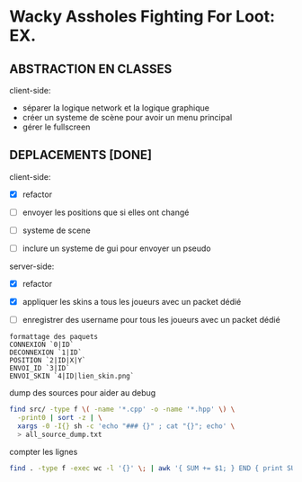 # Wacky Assholes Fighting For Loot: EX.

## ABSTRACTION EN CLASSES

client-side:
- séparer la logique network et la logique graphique
- créer un systeme de scène pour avoir un menu principal
- gérer le fullscreen


## DEPLACEMENTS [DONE]

client-side:
- [x] refactor
- [ ] envoyer les positions que si elles ont changé
- [ ] systeme de scene
- [ ] inclure un systeme de gui pour envoyer un pseudo


server-side:
- [x] refactor
- [x] appliquer les skins a tous les joueurs avec un packet dédié
- [ ] enregistrer des username pour tous les joueurs avec un packet dédié



```
formattage des paquets
CONNEXION `0|ID`
DECONNEXION `1|ID`
POSITION `2|ID|X|Y`
ENVOI_ID `3|ID`
ENVOI_SKIN `4|ID|lien_skin.png`
```

dump des sources pour aider au debug
```bash
find src/ -type f \( -name '*.cpp' -o -name '*.hpp' \) \
  -print0 | sort -z | \
  xargs -0 -I{} sh -c 'echo "### {}" ; cat "{}"; echo' \
  > all_source_dump.txt
```

compter les lignes
```bash
find . -type f -exec wc -l '{}' \; | awk '{ SUM += $1; } END { print SUM; }'
```
